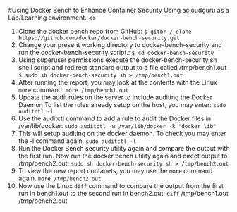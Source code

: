 #Using Docker Bench to Enhance Container Security
Using acloudguru as a Lab/Learning environment. <>
1. Clone the docker bench repo from GitHub: `$ gitbr / clone https://github.com/docker/docker-bench-security.git`
2. Change your present working directory to docker-bench-security and run the docker-bench-security script.:
`$ cd docker-bench-security`
3. Using superuser permissions execute the docker-bench-security.sh shell script and redirect standard output to a file called /tmp/bench1.out
`$ sudo sh docker-bench-security.sh > /tmp/bench1.out`
4. After running the report, you may look at the contents with the Linux `more` command:
`more /tmp/bench1.out`
5. Update the audit rules on the server to include auditing the Docker Daemon
To list the rules already setup on the host, you may enter:
`sudo auditctl -l`
6. Use the auditctl command to add a rule to audit the Docker files in /var/lib/docker:
`sudo auditctl -w /var/lib/docker -k "docker lib"`
7. This will setup auditing on the docker daemon. To check you may enter the -l command again.
`sudo auditctl -l`
8. Run the Docker Bench security utility again and compare the output with the first run.
Now run the docker bench utility again and direct output to /tmp/bench2.out:
`sudo sh docker-bench-security.sh > /tmp/bench2.out`
9. To view the new report contanets, you may use the <code>more</code> command again.
`more /tmp/bench2.out`
10. Now use the Linux `diff` command to compare the output from the first run in bench1.out to the second run in bench2.out:
`diff` /tmp/bench1.out /tmp/bench2.out

